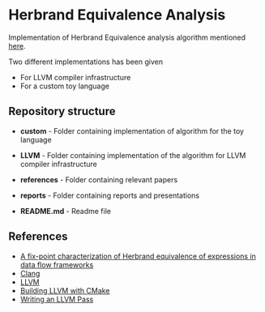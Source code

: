 
# Herbrand Equivalence Analysis

Implementation of Herbrand Equivalence analysis algorithm mentioned [here](https://arxiv.org/abs/1708.04976 "A fix-point characterization of Herbrand equivalence of expressions in data flow frameworks").

Two different implementations has been given

* For LLVM compiler infrastructure
* For a custom toy language

## Repository structure

* **custom** - Folder containing implementation of algorithm for the toy language

* **LLVM** - Folder containing implementation of the algorithm for LLVM compiler infrastructure

* **references** - Folder containing relevant papers

* **reports** - Folder containing reports and presentations

* **README.md** - Readme file

## References

* [A fix-point characterization of Herbrand equivalence of expressions in data flow frameworks](https://arxiv.org/abs/1708.04976 "A fix-point characterization of Herbrand equivalence of expressions in data flow frameworks")
* [Clang](https://clang.llvm.org/ "Clang")
* [LLVM](https://llvm.org/ "LLVM Compiler Infrastructure")
* [Building LLVM with CMake](https://llvm.org/docs/CMake.html "Building LLVM with CMake")
* [Writing an LLVM Pass](http://llvm.org/docs/WritingAnLLVMPass.html "Writing an LLVM Pass")
